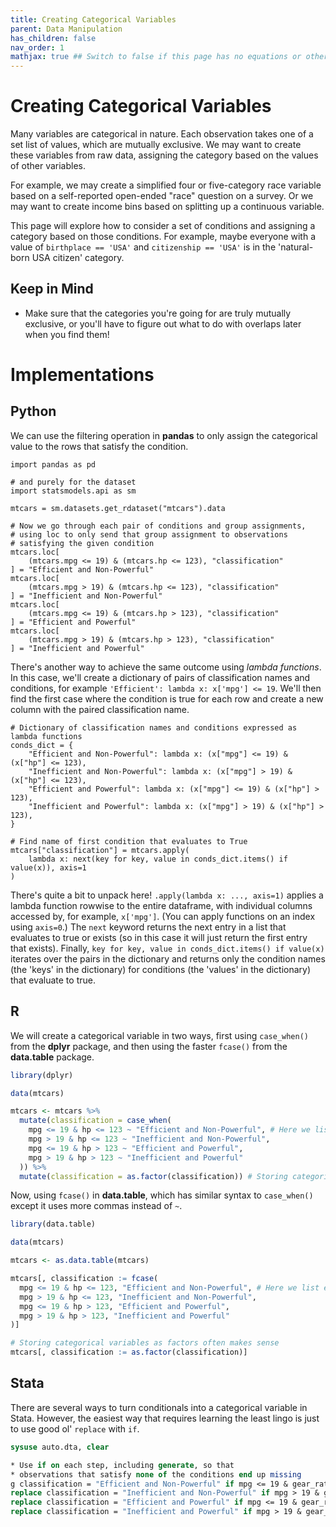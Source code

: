 ```yaml
---
title: Creating Categorical Variables
parent: Data Manipulation
has_children: false
nav_order: 1
mathjax: true ## Switch to false if this page has no equations or other math rendering.
---
```


# Creating Categorical Variables

Many variables are categorical in nature. Each observation takes one of a set list of values, which are mutually exclusive. We may want to create these variables from raw data, assigning the category based on the values of other variables.

For example, we may create a simplified four or five-category race variable based on a self-reported open-ended "race" question on a survey. Or we may want to create income bins based on splitting up a continuous variable.

This page will explore how to consider a set of conditions and assigning a category based on those conditions. For example, maybe everyone with a value of `birthplace == 'USA'` and `citizenship == 'USA'` is in the 'natural-born USA citizen' category.

## Keep in Mind

- Make sure that the categories you're going for are truly mutually exclusive, or you'll have to figure out what to do with overlaps later when you find them!

# Implementations

## Python

We can use the filtering operation in **pandas** to only assign the categorical value to the rows that satisfy the condition.

```python?example=catpy
import pandas as pd

# and purely for the dataset
import statsmodels.api as sm

mtcars = sm.datasets.get_rdataset("mtcars").data

# Now we go through each pair of conditions and group assignments,
# using loc to only send that group assignment to observations
# satisfying the given condition
mtcars.loc[
    (mtcars.mpg <= 19) & (mtcars.hp <= 123), "classification"
] = "Efficient and Non-Powerful"
mtcars.loc[
    (mtcars.mpg > 19) & (mtcars.hp <= 123), "classification"
] = "Inefficient and Non-Powerful"
mtcars.loc[
    (mtcars.mpg <= 19) & (mtcars.hp > 123), "classification"
] = "Efficient and Powerful"
mtcars.loc[
    (mtcars.mpg > 19) & (mtcars.hp > 123), "classification"
] = "Inefficient and Powerful"
```

There's another way to achieve the same outcome using *lambda functions*. In this case, we'll create a dictionary of pairs of classification names and conditions, for example `'Efficient': lambda x: x['mpg'] <= 19`. We'll then find the first case where the condition is true for each row and create a new column with the paired classification name.

```python?example=catpy
# Dictionary of classification names and conditions expressed as lambda functions
conds_dict = {
    "Efficient and Non-Powerful": lambda x: (x["mpg"] <= 19) & (x["hp"] <= 123),
    "Inefficient and Non-Powerful": lambda x: (x["mpg"] > 19) & (x["hp"] <= 123),
    "Efficient and Powerful": lambda x: (x["mpg"] <= 19) & (x["hp"] > 123),
    "Inefficient and Powerful": lambda x: (x["mpg"] > 19) & (x["hp"] > 123),
}

# Find name of first condition that evaluates to True
mtcars["classification"] = mtcars.apply(
    lambda x: next(key for key, value in conds_dict.items() if value(x)), axis=1
)
```
There's quite a bit to unpack here! `.apply(lambda x: ..., axis=1)` applies a lambda function rowwise to the entire dataframe, with individual columns accessed by, for example, `x['mpg']`. (You can apply functions on an index using `axis=0`.) The `next` keyword returns the next entry in a list that evaluates to true or exists (so in this case it will just return the first entry that exists). Finally, `key for key, value in conds_dict.items() if value(x)` iterates over the pairs in the dictionary and returns only the condition names (the 'keys' in the dictionary) for conditions (the 'values' in the dictionary) that evaluate to true.

## R

We will create a categorical variable in two ways, first using `case_when()` from the **dplyr** package, and then using the faster `fcase()` from the **data.table** package.

```r
library(dplyr)

data(mtcars)

mtcars <- mtcars %>%
  mutate(classification = case_when(
    mpg <= 19 & hp <= 123 ~ "Efficient and Non-Powerful", # Here we list each pair of conditions and group assignments
    mpg > 19 & hp <= 123 ~ "Inefficient and Non-Powerful",
    mpg <= 19 & hp > 123 ~ "Efficient and Powerful",
    mpg > 19 & hp > 123 ~ "Inefficient and Powerful"
  )) %>%
  mutate(classification = as.factor(classification)) # Storing categorical variables as factors often makes sense
```

Now, using `fcase()` in **data.table**, which has similar syntax to `case_when()` except it uses more commas instead of `~`.

```r
library(data.table)

data(mtcars)

mtcars <- as.data.table(mtcars)

mtcars[, classification := fcase(
  mpg <= 19 & hp <= 123, "Efficient and Non-Powerful", # Here we list each pair of conditions and group assignments
  mpg > 19 & hp <= 123, "Inefficient and Non-Powerful",
  mpg <= 19 & hp > 123, "Efficient and Powerful",
  mpg > 19 & hp > 123, "Inefficient and Powerful"
)]

# Storing categorical variables as factors often makes sense
mtcars[, classification := as.factor(classification)]
```

## Stata

There are several ways to turn conditionals into a categorical variable in Stata. However, the easiest way that requires learning the least lingo is just to use good ol' `replace` with `if`.

```stata
sysuse auto.dta, clear

* Use if on each step, including generate, so that
* observations that satisfy none of the conditions end up missing
g classification = "Efficient and Non-Powerful" if mpg <= 19 & gear_ratio <= 2.9
replace classification = "Inefficient and Non-Powerful" if mpg > 19 & gear_ratio <= 2.9
replace classification = "Efficient and Powerful" if mpg <= 19 & gear_ratio > 2.9
replace classification = "Inefficient and Powerful" if mpg > 19 & gear_ratio > 2.9
```

